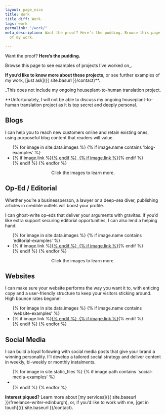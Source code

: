 ```yaml
---
layout: page_nice
title: Work
title_diff: Work.
tags: work
permalink: "/work/"
meta_description: Want the proof? Here’s the pudding. Browse this page to see examples
  of my work.

---
```

Want the proof? **Here’s the pudding.**

Browse this page to see examples of projects I’ve worked on<span class = "asterisks">_</span>. <!--_ -->

**If you’d like to know more about these projects**, or see further examples of my work, [just ask]({{ site.basurl }}/contact)<span class = "asterisks">**</span>. <!--** -->

<span class= "asterisksnote"><span class = "asterisks">_</span><!--_ -->This does not include my ongoing houseplant-to-human translation project. </span>

<span class= "asterisksnote"><span class = "asterisks">**</span><!--** -->Unfortunately, I will not be able to discuss my ongoing houseplant-to-human translation project as it is top secret and deeply personal. </span>

<h2>Blogs</h2>

I can help you to reach new customers online and retain existing ones, using purposeful blog content that readers will value.

<div class="flexslider">
<ul class="slides">
{% for image in site.data.images %}
{% if image.name contains 'blog-examples' %}
<li>
{% if image.link %}<a href="{{ image.link }}">{% endif %}
<img src="{{ site.baseurl }}/{{ image.name }}" alt=""
data-name="{{ image.name }}">
{% if image.link %}</a>{% endif %}
</li>
{% endif %}
{% endfor %}
</ul>
</div>
<center> <span class= "asterisksnote">Click the images to learn more.</span> </center>

## Op-Ed / Editorial

Whether you’re a businessperson, a lawyer or a deep-sea diver, publishing articles in credible outlets will boost your profile.

I can ghost-write op-eds that deliver your arguments with gravitas. If you’d like extra support securing editorial opportunities, I can also lend a helping hand.

<div class="flexslider">
<ul class="slides">
{% for image in site.data.images %}
{% if image.name contains 'editorial-examples' %}
<li>
{% if image.link %}<a href="{{ image.link }}">{% endif %}
<img src="{{ site.baseurl }}/{{ image.name }}" alt=""
data-name="{{ image.name }}">
{% if image.link %}</a>{% endif %}
</li>
{% endif %}
{% endfor %}
</ul>
</div>
<center> <span class= "asterisksnote">Click the images to learn more.</span> </center>

## Websites

I can make sure your website performs the way you want it to, with enticing copy and a user-friendly structure to keep your visitors sticking around. High bounce rates begone!

<div class="flexslider">
<ul class="slides">
{% for image in site.data.images %}
{% if image.name contains 'website-examples' %}
<li>
{% if image.link %}<a href="{{ image.link }}">{% endif %}
<img src="{{ site.baseurl }}/{{ image.name }}" alt=""
data-name="{{ image.name }}">
{% if image.link %}</a>{% endif %}
</li>
{% endif %}
{% endfor %}
</ul>
</div>

## Social Media

I can build a loyal following with social media posts that give your brand a winning personality. I’ll develop a tailored social strategy and deliver content in weekly, bi-weekly or monthly instalments.

<div class="flexslider">
<ul class="slides">
{% for image in site.static_files %}
{% if image.path contains 'social-media-examples' %}
<li>
<img src="{{ image.path }}" alt=""
data-name="{{ image.name }}">
</li>
{% endif %}
{% endfor %}
</ul>
</div>

**Interest piqued?** Learn more about [my services]({{ site.baseurl }}/freelance-writer-edinburgh), or, if you’d like to work with me, [get in touch]({{ site.baseurl }}/contact).